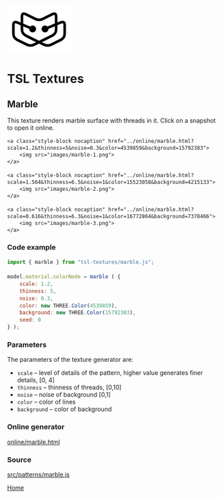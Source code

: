 <img class="logo" src="../assets/logo/logo.png">


# TSL Textures


## Marble

This texture renders marble surface with threads in it.
Click on a snapshot to open it online.

<p class="gallery">

	<a class="style-block nocaption" href="../online/marble.html?scale=1.2&thinness=5&noise=0.3&color=4539859&background=15792383">
		<img src="images/marble-1.png">
	</a>

	<a class="style-block nocaption" href="../online/marble.html?scale=1.564&thinness=6.5&noise=1&color=15523058&background=4215133">
		<img src="images/marble-2.png">
	</a>

	<a class="style-block nocaption" href="../online/marble.html?scale=0.616&thinness=6.3&noise=1&color=16772864&background=7378466">
		<img src="images/marble-3.png">
	</a>

</p>


### Code example

```js
import { marble } from "tsl-textures/marble.js";

model.material.colorNode = marble ( {
	scale: 1.2,
	thinness: 5,
	noise: 0.3,
	color: new THREE.Color(4539859),
	background: new THREE.Color(15792383),
	seed: 0
} );

```


### Parameters

The parameters of the texture generator are:

* `scale` &ndash; level of details of the pattern, higher value generates finer details, [0, 4]
* `thinness` &ndash; thinness of threads, [0,10]
* `noise` &ndash; noise of background [0,1]
* `color` &ndash; color of lines
* `background` &ndash; color of background


### Online generator

[online/marble.html](../online/marble.html)


### Source

[src/patterns/marble.js](https://github.com/boytchev/texture-generator/blob/main/src/patterns/marble.js)


		
<div class="footnote">
	<a href="../">Home</a>
</div>